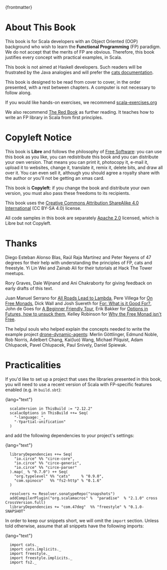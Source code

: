 
{frontmatter}

# About This Book

This book is for Scala developers with an Object Oriented (OOP)
background who wish to learn the **Functional Programming** (FP)
paradigm. We do not accept that the merits of FP are obvious.
Therefore, this book justifies every concept with practical examples,
in Scala.

This book is not aimed at Haskell developers. Such readers will be
frustrated by the Java analogies and will prefer the [cats
documentation](http://typelevel.org/cats/).

This book is designed to be read from cover to cover, in the order
presented, with a rest between chapters. A computer is not necessary
to follow along.

If you would like hands-on exercises, we recommend [scala-exercises.org](https://www.scala-exercises.org/)

We also recommend [The Red Book](https://www.manning.com/books/functional-programming-in-scala) as further reading. It teaches how to
write an FP library in Scala from first principles.

# Copyleft Notice

This book is **Libre** and follows the philosophy of [Free Software](https://www.gnu.org/philosophy/free-sw.en.html): you
can use this book as you like, you can redistribute this book and you
can distribute your own version. That means you can print it,
photocopy it, e-mail it, upload it to websites, change it, translate
it, remix it, delete bits, and draw all over it. You can even sell it,
although you should agree a royalty share with the author or you'll
not be getting an xmas card.

This book is **Copyleft**: if you change the book and distribute your
own version, you must also pass these freedoms to its recipients.

This book uses the [Creative Commons Attribution ShareAlike 4.0
International](https://creativecommons.org/licenses/by-sa/4.0/legalcode) (CC BY-SA 4.0) license.

All code samples in this book are separately [Apache 2.0](https://www.apache.org/licenses/LICENSE-2.0) licensed,
which is Libre but not Copyleft.

# Thanks

Diego Esteban Alonso Blas, Raúl Raja Martínez and Peter Neyens of 47
degrees for their help with understanding the principles of FP, cats
and freestyle. Yi Lin Wei and Zainab Ali for their tutorials at Hack
The Tower meetups.

Rory Graves, Dale Wijnand and Ani Chakraborty for giving feedback on
early drafts of this text.

Juan Manuel Serrano for [All Roads Lead to Lambda](https://skillsmatter.com/skillscasts/9904-london-scala-march-meetup#video), Pere Villega for [On
Free Monads](http://perevillega.com/understanding-free-monads), Dick Wall and Josh Suereth for [For: What is it Good For?](https://www.youtube.com/watch?v=WDaw2yXAa50),
John de Goes for [A Beginner Friendly Tour](http://degoes.net/articles/easy-monads), Erik Bakker for [Options in
Futures, how to unsuck them](https://www.youtube.com/watch?v=hGMndafDcc8), Kelley Robinson for [Why the Free Monad
isn't Free](https://www.youtube.com/watch?v=U0lK0hnbc4U).

The helpul souls who helped explain the concepts needed to write the
example project [drone-dynamic-agents](https://github.com/fommil/drone-dynamic-agents/issues?q=is%3Aissue+is%3Aopen+label%3A%22needs+guru%22): Merlin Göttlinger, Edmund Noble,
Rob Norris, Adelbert Chang, Kai(luo) Wang, Michael Pilquist, Adam
Chlupacek, Pavel Chlupacek, Paul Snively, Daniel Spiewak.

# Practicalities

If you'd like to set up a project that uses the libraries presented in
this book, you will need to use a recent version of Scala with
FP-specific features enabled (e.g. in `build.sbt`):

{lang="text"}
~~~~~~~~
  scalaVersion in ThisBuild := "2.12.2"
  scalacOptions in ThisBuild ++= Seq(
    "-language:_",
    "-Ypartial-unification"
  )
~~~~~~~~

and add the following dependencies to your project's settings:

{lang="text"}
~~~~~~~~
  libraryDependencies ++= Seq(
    "io.circe" %% "circe-core",
    "io.circe" %% "circe-generic",
    "io.circe" %% "circe-parser"
  ).map(_ % "0.7.0") ++ Seq(
    "org.typelevel" %% "cats"     % "0.9.0",
    "com.spinoco"   %% "fs2-http" % "0.1.6"
  )
  
  resolvers += Resolver.sonatypeRepo("snapshots")
  addCompilerPlugin("org.scalamacros" %  "paradise"  % "2.1.0" cross CrossVersion.full)
  libraryDependencies += "com.47deg"  %% "freestyle" % "0.1.0-SNAPSHOT"
~~~~~~~~

In order to keep our snippets short, we will omit the `import`
section. Unless told otherwise, assume that all snippets have the
following imports:

{lang="text"}
~~~~~~~~
  import cats._
  import cats.implicits._
  import freestyle._
  import freestyle.implicits._
  import fs2._
~~~~~~~~



